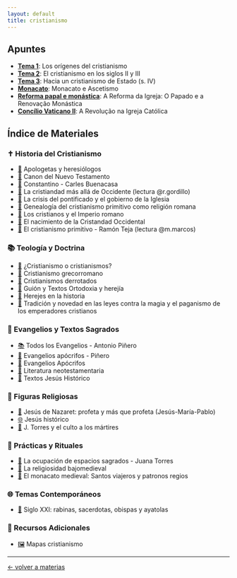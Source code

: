 ```yaml
---
layout: default
title: cristianismo
---
```


## Apuntes

- [**Tema 1**](apuntes/crmo_t1): Los orígenes del cristianismo
- [**Tema 2**](apuntes/crmo_t2.md): El cristianismo en los siglos II y III
- [**Tema 3**](apuntes/crmo_t3.md): Hacia un cristianismo de Estado (s. IV)
- [**Monacato**](apuntes/monacato.md): Monacato e Ascetismo
- [**Reforma papal e monástica**](apuntes/r_monastica.md): A Reforma da Igreja: O Papado e a Renovação Monástica
- [**Concílio Vaticano II**](apuntes/vaticano2.md): A Revolução na Igreja Católica

## Índice de Materiales

### ✝️ Historia del Cristianismo
- [📄](https://dh4ih.github.io/mcr/cristianismo/materiales/apologetas.pdf) Apologetas y heresiólogos
- [📄](materiales/canonNT.docx) Canon del Nuevo Testamento
- [📄](materiales/constantinus.pdf) Constantino - Carles Buenacasa
- [📄](materiales/cris_masalla.pdf) La cristiandad más allá de Occidente (lectura @r.gordillo)
- [📄](materiales/crisispont.pdf) La crisis del pontificado y el gobierno de la Iglesia
- [📄](materiales/genealogia.pdf) Genealogía del cristianismo primitivo como religión romana
- [📄](materiales/cristianosimperio.docx) Los cristianos y el Imperio romano
- [📄](materiales/cristiandadoccidental.pdf) El nacimiento de la Cristandad Occidental
- [📄](materiales/crmoprimitivo.pdf) El cristianismo primitivo - Ramón Teja (lectura @m.marcos)

### 📚 Teología y Doctrina
- [📄](materiales/crmoocrmos.pdf) ¿Cristianismo o cristianismos?
- [📄](materiales/crmogrecorromano.pdf) Cristianismo grecorromano
- [📄](materiales/crmosderrotados.pdf) Cristianismos derrotados
- [📄](materiales/guion.doc) Guión y Textos Ortodoxia y herejía
- [📄](materiales/herejes.pdf) Herejes en la historia
- [📄](materiales/leyespaganismo.pdf) Tradición y novedad en las leyes contra la magia y el paganismo de los emperadores cristianos
  
### 📜 Evangelios y Textos Sagrados
- [📚](/materiales/todoslosevangelios_ap.pdf) Todos los Evangelios - Antonio Piñero
- [📄](materiales/evapocrifospiñero.pdf) Evangelios apócrifos - Piñero
- [📄](materiales/evapocrifos.pdf) Evangelios Apócrifos
- [📄](materiales/litneotest.pdf) Literatura neotestamentaria
- [📄](materiales/textosjesus.doc) Textos Jesús Histórico

### 👼 Figuras Religiosas
- [📄](materiales/jesusmariapablo.pdf) Jesús de Nazaret: profeta y más que profeta (Jesús-María-Pablo)
- [🌐](https://www.jotdown.es/2018/11/jesus-de-nazaret-i-el-jesus-historico/) Jesús histórico
- [📄](materiales/cultomartires.pdf) J. Torres y el culto a los mártires

### 🙏 Prácticas y Rituales
- [📄](materiales/ocupacion.pdf) La ocupación de espacios sagrados - Juana Torres
- [📄](materiales/relibajomedieval.pdf) La religiosidad bajomedieval
- [📄](materiales/monacatomedieval.pdf) El monacato medieval: Santos viajeros y patronos regios

### 🌐 Temas Contemporáneos
- [📄](materiales/sacerdotas.pdf) Siglo XXI: rabinas, sacerdotas, obispas y ayatolas

### 📖 Recursos Adicionales
- [🖼️](materiales/mapas.ppt) Mapas cristianismo

---
<div style="display: flex; align-items: center; float: left;">
<a href="../">&#8592; volver a materias</a>
</div>
